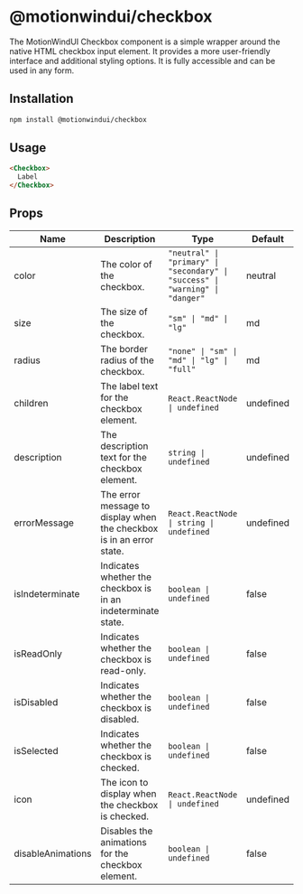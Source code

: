 # @motionwindui/checkbox

The MotionWindUI Checkbox component is a simple wrapper around the native HTML checkbox input element. It provides a more user-friendly interface and additional styling options. It is fully accessible and can be used in any form.

## Installation

```bash
npm install @motionwindui/checkbox
```

## Usage

```html
<Checkbox>
  Label
</Checkbox>
```

## Props

| Name              | Description                                                          | Type                                                                          | Default   |
| ----------------- | -------------------------------------------------------------------- | ----------------------------------------------------------------------------- | --------- |
| color             | The color of the checkbox.                                           | `"neutral" \| "primary" \| "secondary" \| "success" \| "warning" \| "danger"` | neutral   |
| size              | The size of the checkbox.                                            | `"sm" \| "md" \| "lg"`                                                        | md        |
| radius            | The border radius of the checkbox.                                   | `"none" \| "sm" \| "md" \| "lg" \| "full"`                                    | md        |
| children          | The label text for the checkbox element.                             | `React.ReactNode \| undefined`                                                | undefined |
| description       | The description text for the checkbox element.                       | `string \| undefined`                                                         | undefined |
| errorMessage      | The error message to display when the checkbox is in an error state. | `React.ReactNode \| string \| undefined`                                      | undefined |
| isIndeterminate   | Indicates whether the checkbox is in an indeterminate state.         | `boolean \| undefined`                                                        | false     |
| isReadOnly        | Indicates whether the checkbox is read-only.                         | `boolean \| undefined`                                                        | false     |
| isDisabled        | Indicates whether the checkbox is disabled.                          | `boolean \| undefined`                                                        | false     |
| isSelected        | Indicates whether the checkbox is checked.                           | `boolean \| undefined`                                                        | false     |
| icon              | The icon to display when the checkbox is checked.                    | `React.ReactNode \| undefined`                                                | undefined |
| disableAnimations | Disables the animations for the checkbox element.                    | `boolean \| undefined`                                                        | false     |


